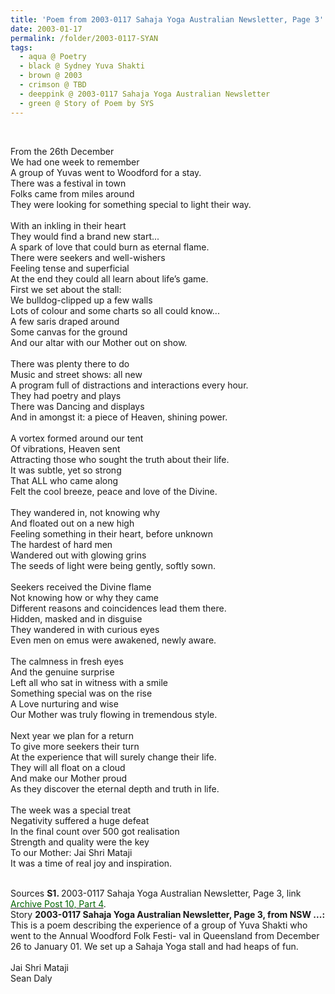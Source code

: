 ```yaml
---
title: 'Poem from 2003-0117 Sahaja Yoga Australian Newsletter, Page 3'
date: 2003-01-17
permalink: /folder/2003-0117-SYAN
tags:
  - aqua @ Poetry
  - black @ Sydney Yuva Shakti
  - brown @ 2003
  - crimson @ TBD
  - deeppink @ 2003-0117 Sahaja Yoga Australian Newsletter
  - green @ Story of Poem by SYS
---
```


<br>

<p>
From the 26th December<br>
We had one week to remember<br>
A group of Yuvas went to Woodford for a stay.<br>
There was a festival in town<br>
Folks came from miles around<br>
They were looking for something special to light their way.<br>
<br>
With an inkling in their heart<br>
They would find a brand new start...<br>
A spark of love that could burn as eternal flame.<br>
There were seekers and well-wishers<br>
Feeling tense and superficial<br>
At the end they could all learn about life’s game.
<br>
First we set about the stall:<br>
We bulldog-clipped up a few walls<br>
Lots of colour and some charts so all could know...<br>
A few saris draped around<br>
Some canvas for the ground<br>
And our altar with our Mother out on show.<br>
<br>
There was plenty there to do<br>
Music and street shows: all new<br>
A program full of distractions and interactions every hour.<br>
They had poetry and plays<br>
There was Dancing and displays<br>
And in amongst it: a piece of Heaven, shining power.<br>
<br>
A vortex formed around our tent<br>
Of vibrations, Heaven sent<br>
Attracting those who sought the truth about their life.<br>
It was subtle, yet so strong<br>
That ALL who came along<br>
Felt the cool breeze, peace and love of the Divine.<br>
<br>
They wandered in, not knowing why<br>
And floated out on a new high<br>
Feeling something in their heart, before unknown<br>
The hardest of hard men<br>
Wandered out with glowing grins<br>
The seeds of light were being gently, softly sown.<br>
<br>
Seekers received the Divine flame<br>
Not knowing how or why they came<br>
Different reasons and coincidences lead them there.<br>
Hidden, masked and in disguise<br>
They wandered in with curious eyes<br>
Even men on emus were awakened, newly aware.<br>
<br>
The calmness in fresh eyes<br>
And the genuine surprise<br>
Left all who sat in witness with a smile<br>
Something special was on the rise<br>
A Love nurturing and wise<br>
Our Mother was truly flowing in tremendous style.<br>
<br>
Next year we plan for a return<br>
To give more seekers their turn<br>
At the experience that will surely change their life.<br>
They will all float on a cloud<br>
And make our Mother proud<br>
As they discover the eternal depth and truth in life.<br>
<br>
The week was a special treat<br>
Negativity suffered a huge defeat<br>
In the final count over 500 got realisation<br>
Strength and quality were the key<br>
To our Mother: Jai Shri Mataji<br>
It was a time of real joy and inspiration.<br>
</p>

<br>

<wave-list>
<list-title color="DarkSeaGreen" width="55">Sources</list-title>
  <list-item color="BlanchedAlmond"  width="280"><b>S1. </b> 2003-0117 Sahaja Yoga Australian Newsletter, Page 3, link </font> <a href="https://seven-teams.github.io/archives/2023/0727"><font color="DarkGreen">Archive Post 10, Part 4</font></a>.</list-item>
</wave-list>

<br>

<wave-list>
<list-title color="DarkSeaGreen" width="40">Story</list-title>
  <list-item color="BlanchedAlmond"  width="280"><b>2003-0117 Sahaja Yoga Australian Newsletter, Page 3, from NSW ...:</b> This is a poem describing the experience of a group of Yuva Shakti who went to the Annual Woodford Folk Festi- val in Queensland from December 26 to January 01. We set up a Sahaja Yoga stall and had heaps of fun.<br>
  <br>
Jai Shri Mataji<br>
Sean Daly</list-item>
</wave-list>